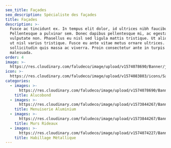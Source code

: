 ```yaml
---
seo_title: Façades
seo_description: Spécialiste des façades
title: Façades
description: >-
  Fusce ac tincidunt ex. In tempus elit dolor, id ultrices nibh faucibus quis.
  Pellentesque a pulvinar sem. Donec dapibus pellentesque mi, ac egestas nisi
  vulputate non. Phasellus eu nisl sed ligula mattis tristique. Ut aliquet justo
  ut nisl varius tristique. Fusce eu ante vitae metus ornare ultrices. Quisque
  sollicitudin quis massa ac viverra. Proin consectetur ante in turpis porttitor
  malesuada.
order: 4
image: >-
  https://res.cloudinary.com/faludeco/image/upload/v1574078690/Banner/jeep_dljvky.jpg
icon: >-
  https://res.cloudinary.com/faludeco/image/upload/v1574083803/icons/Sans_titre-2_copie_o095ex.jpg
categories:
  - images: >-
      https://res.cloudinary.com/faludeco/image/upload/v1574078690/Banner/jeep_dljvky.jpg
    title: Alucobond
  - images: >-
      https://res.cloudinary.com/faludeco/image/upload/v1573844267/Banner/WhatsApp_Image_2019-06-10_at_18.00.00_1_yxy5kn.jpg
    title: Menuiserie Aluminium
  - images: >-
      https://res.cloudinary.com/faludeco/image/upload/v1573844267/Banner/WhatsApp_Image_2019-06-10_at_18.00.00_1_yxy5kn.jpg
    title: Murs Rideaux
  - images: >-
      https://res.cloudinary.com/faludeco/image/upload/v1574074227/Banner/FAUCHON1_dynroa.jpg
    title: Habillage Métallique
---
```


